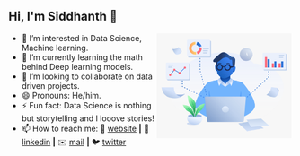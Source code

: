 ## Hi, I'm Siddhanth 👋
<img align='right' src="https://github.com/SiddhanthNB/DataScience-Portfolio/raw/master/Assests/Images/419-4198380-png-transparent-png.png" width="240">

- 🔭 I’m interested in Data Science, Machine learning.
- 🌱 I’m currently learning the math behind Deep learning models.
- 👯 I’m looking to collaborate on data driven projects.
- 😄 Pronouns: He/him.
- ⚡ Fun fact: Data Science is nothing but storytelling and I looove stories!
- 📫 How to reach me: 
🏡 [website][website] **|** 
👔 [linkedin][linkedin] **|** 
✉️ [mail][mail] **|**
🐦 [twitter][twitter]



[website]: https://siddhanthnb.github.io/DataScience-Portfolio/
[twitter]: https://twitter.com/SiddhanthNB
[linkedin]: https://www.linkedin.com/in/siddhanth-nagendra-bhimakari/
[mail]: mailto:siddhanth.n.b@gmail.com

